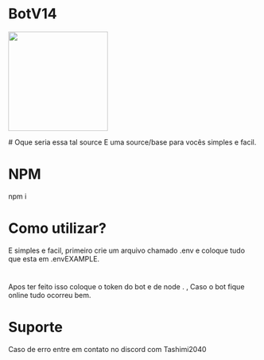 # BotV14
<p float="left">

 <img src="[https://user-images.githubusercontent.com/105131652/186226747-206a5cb6-0390-445f-9ab7-aaa88827750e.jpg](https://www.google.com/url?sa=i&url=https%3A%2F%2Fwww.techtudo.com.br%2Fdicas-e-tutoriais%2F2020%2F01%2Fcomo-criar-bot-no-discord.ghtml&psig=AOvVaw2f6wCVp_Ucc3VAe5A_JaqX&ust=1687627459588000&source=images&cd=vfe&ved=0CBEQjRxqFwoTCMjZm6z02f8CFQAAAAAdAAAAABAF)" width="200" /> 

</p>
# Oque seria essa tal source
E uma source/base para vocês simples e facil.

# NPM
npm i

# Como utilizar?
E simples e facil, primeiro crie um arquivo chamado .env e coloque tudo que esta em .envEXAMPLE.
#
Apos ter feito isso coloque o token do bot e de node . , Caso o bot fique online tudo ocorreu bem.
# Suporte
Caso de erro entre em contato no discord com Tashimi2040

